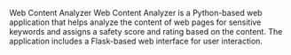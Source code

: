 Web Content Analyzer
Web Content Analyzer is a Python-based web application that helps analyze the content of web pages for sensitive keywords and assigns a safety score and rating based on the content. The application includes a Flask-based web interface for user interaction.
